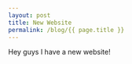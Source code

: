 ```yaml
---
layout: post
title: New Website
permalink: /blog/{{ page.title }}
---
```


Hey guys I have a new website!
